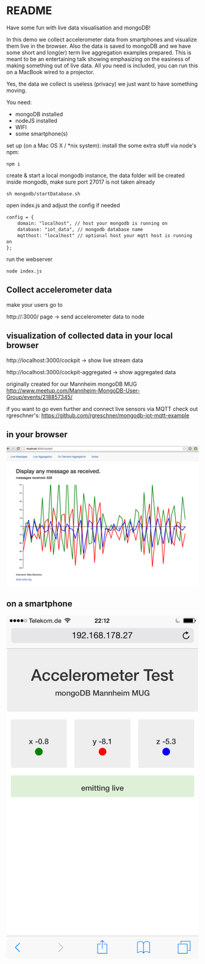 # README #

Have some fun with live data visualisation and mongoDB!

In this demo we collect accelerometer data from smartphones and visualize them live in the browser.
Also the data is saved to mongoDB and we have some short and long(er) term live aggregation examples prepared.
This is meant to be an entertaining talk showing emphasizing on the easiness of making something out of live data.
All you need is included, you can run this on a MacBook wired to a projector.

Yes, the data we collect is useless (privacy)
we just want to have something moving.

You need:
* mongoDB installed
* nodeJS installed
* WIFI
* some smartphone(s)

set up (on a Mac OS X / *nix system):
install the some extra stuff via node's npm:

```
npm i
```

create & start a local mongodb instance, the data folder will be created inside mongodb, make sure port 27017 is not taken already

```
sh mongodb/startDatabase.sh
```

open index.js
and adjust the config if needed

```
config = {
    domain: "localhost", // host your mongodb is running on
    database: "iot_data", // mongodb database name
    mqtthost: "localhost" // optional host your mqtt host is running on
};
```

run the webserver
```
node index.js
```

## Collect accelerometer data ##
make your users go to

http://<IP YOUR NODE SERVER IS RUNNING ON>:3000/ page -> send accelerometer data to node


## visualization of collected data in your local browser ##

http://localhost:3000/cockpit -> show live stream data

http://localhost:3000/cockpit-aggregated -> show aggregated data


originally created for our Mannheim mongoDB MUG
http://www.meetup.com/Mannheim-MongoDB-User-Group/events/218857345/

if you want to go even further and connect live sensors via MQTT check out rgreschner's:
https://github.com/rgreschner/mongodb-iot-mqtt-example



## in your browser ##
![Alt text](README.png "Example")

## on a smartphone ##
![Alt text](USER.png "Smartphone exmaple")



